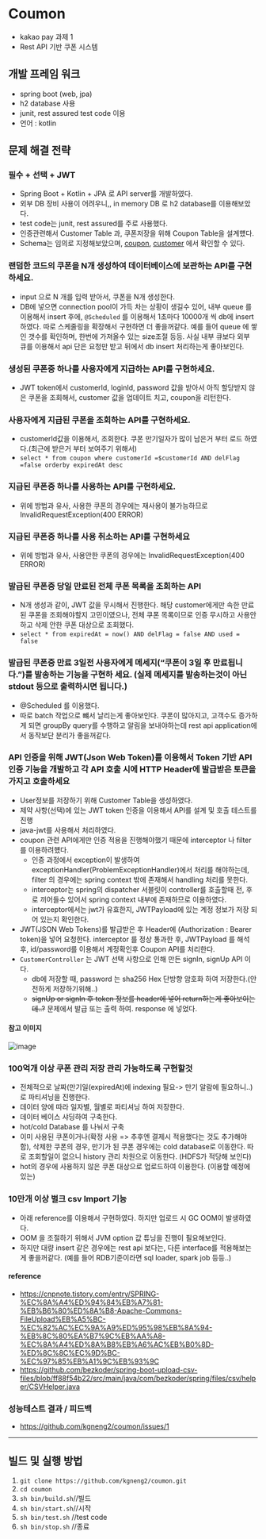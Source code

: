 # Coumon
- kakao pay 과제 1
- Rest API 기반 쿠폰 시스템

## 개발 프레임 워크
- spring boot (web, jpa)
- h2 database 사용
- junit, rest assured test code 이용
- 언어 : kotlin

## 문제 해결 전략
### 필수 + 선택 + JWT
- Spring Boot + Kotlin + JPA 로 API server를 개발하였다.
- 외부 DB 장비 사용이 어려우니,, in memory DB 로 h2 database를 이용해보았다.
- test code는 junit, rest assured를 주로 사용했다.
- 인증관련해서 Customer Table 과, 쿠폰저장을 위해 Coupon Table을 설계헀다.
- Schema는 임의로 지정해보았으며, [coupon](https://github.com/kgneng2/coumon/blob/master/src/main/kotlin/com/kakao/pay/coumon/coupon/Coupon.kt), [customer](https://github.com/kgneng2/coumon/blob/master/src/main/kotlin/com/kakao/pay/coumon/customer/Customer.kt) 에서 확인할 수 있다.


### 랜덤한 코드의 쿠폰을 N개 생성하여 데이터베이스에 보관하는 API를 구현하세요.
- input 으로 N 개를 입력 받아서, 쿠폰을 N개 생성한다.
- DB에 넣으면 connection pool이 가득 차는 상황이 생길수 있어, 내부 queue 를 이용해서 insert 후에, ```@Scheduled``` 를 이용해서 1초마다 10000개 씩 db에 insert하였다. 따로 스케줄링을 확장해서 구현하면 더 좋을꺼같다. 예를 들어 queue 에 쌓인 갯수를 확인하며, 한번에 가져올수 있는 size조절 등등. 사실 내부 큐보다 외부 큐를 이용해서 api 단은 요청만 받고 뒤에서 db insert 처리하는게 좋아보인다.

### 생성된 쿠폰중 하나를 사용자에게 지급하는 API를 구현하세요.
- JWT token에서 customerId, loginId, password 값을 받아서 아직 할당받지 않은 쿠폰을 조회해서, customer 값을 업데이트 치고, coupon을 리턴한다. 

### 사용자에게 지급된 쿠폰을 조회하는 API를 구현하세요.
- customerId값을 이용해서, 조회한다. 쿠폰 만기일자가 많이 남은거 부터 로드 하였다.(최근에 받은거 부터 보여주기 위해서)
- ```select * from coupon where customerId =$customerId AND delFlag =false orderby expiredAt desc```

### 지급된 쿠폰중 하나를 사용하는 API를 구현하세요. 
- 위에 방법과 유사, 사용한 쿠폰의 경우에는 재사용이 불가능하므로 InvalidRequestException(400 ERROR)

### 지급된 쿠폰중 하나를 사용 취소하는 API를 구현하세요
- 위에 방법과 유사, 사용안한 쿠폰의 경우에는 InvalidRequestException(400 ERROR)

### 발급된 쿠폰중 당일 만료된 전체 쿠폰 목록을 조회하는 API
- N개 생성과 같이, JWT 값을 무시해서 진행한다. 해당 customer에게만 속한 만료된 쿠폰을 조회해야할지 고민이였으나,  전체 쿠폰 목록이므로 인증 무시하고 사용안하고 삭제 안한 쿠폰 대상으로 조회했다. 
- ``` select * from expiredAt = now() AND delFlag = false AND used = false ```

### 발급된 쿠폰중 만료 3일전 사용자에게 메세지(“쿠폰이 3일 후 만료됩니다.”)를 발송하는 기능을 구현하 세요. (실제 메세지를 발송하는것이 아닌 stdout 등으로 출력하시면 됩니다.)
- @Scheduled 를 이용했다. 
- 따로 batch 작업으로 뺴서 날리는게 좋아보인다. 쿠폰이 많아지고, 고객수도 증가하게 되면 groupBy query를 수행하고 알림을 보내야하는데 rest api application에서 동작보단 분리가 좋을꺼같다.


### API 인증을 위해 JWT(Json Web Token)를 이용해서 Token 기반 API 인증 기능을 개발하고 각 API 호출 시에 HTTP Header에 발급받은 토큰을 가지고 호출하세요
- User정보를 저장하기 위해 Customer Table을 생성하였다.
- 제약 사항(선택)에 있는 JWT token 인증을 이용해서 API를 설계 및 호출 테스트를 진행
- java-jwt를 사용해서 처리하였다.
- coupon 관련 API에게만 인증 적용을 진행해야했기 때문에 interceptor 나 filter 를 이용하려헀다.
  - 인증 과정에서 exception이 발생하여 exceptionHandler(ProblemExceptionHandler)에서 처리를 해야하는데, filter 의 경우에는 spring context 밖에 존재해서 handling 처리를 못한다.
  - interceptor는 spring의 dispatcher 서블릿이 controller를 호출할때 전, 후로 끼어들수 있어서 spring context 내부에 존재하므로 이용하였다.
  - interceptor에서는 jwt가 유효한지, JWTPayload에 있는 계정 정보가 저장 되어 있는지 확인한다.                                    
- JWT(JSON Web Tokens)를 발급받은 후 Header에 (Authorization : Bearer token)을 넣어 요청한다. interceptor 를 정상 통과한 후, JWTPayload 를 해석 후, id/password를 이용해서 계정확인후 Coupon API를 처리한다.
- ```CustomerController``` 는 JWT 선택 사항으로 인해 만든 signIn, signUp API 이다.
   - db에 저장할 때, password 는 sha256 Hex 단방향 암호화 하여 저장한다.(안전하게 저장하기위해..)
   - ~~signUp or signIn 후 token 정보를 header에 넣어 return하는게 좋아보이는데..?~~ 문제에서 발급 또는 출력 하여. response 에 넣었다.

#### 참고 이미지
![image](https://user-images.githubusercontent.com/7286378/85226188-3e3f4900-b411-11ea-9b7b-5842f2ad7bb4.png)

### 100억개 이상 쿠폰 관리 저장 관리 가능하도록 구현할것
- 전체적으로 날짜(만기일(expiredAt)에 indexing 필요-> 만기 알람에 필요하니..)로 파티셔닝을 진행한다.
- 데이터 양에 따라 일자별, 월별로 파티셔닝 하여 저장한다. 
- 데이터 베이스 샤딩하여 구축한다.
- hot/cold Database 를 나눠서 구축
- 이미 사용된 쿠폰이거나(확정 사용 => 추후엔 결제시 적용했다는 것도 추가해야함), 삭제한 쿠폰의 경우, 만기가 된 쿠폰 경우에는 cold database로 이동한다. 따로 조회할일이 없으니 history 관리 차원으로 이동한다. (HDFS가 적당해 보인다)
- hot의 경우에 사용하지 않은 쿠폰 대상으로 업로드하여 이용한다. (이용할 예정에 있는)



### 10만개 이상 벌크 csv Import 기능
- 아래 reference를 이용해서 구현하였다. 하지만 업로드 시 GC OOM이 발생하였다. 
- OOM 을 조절하기 위해서 JVM option 값 튜닝을 진행이 필요해보인다.
- 하지만 대량 insert 같은 경우에는 rest api 보다는, 다른 interface를 적용해보는게 좋을꺼같다. (예를 들어 RDB기준이라면 sql loader, spark job 등등..) 

#### reference
- https://cnpnote.tistory.com/entry/SPRING-%EC%8A%A4%ED%94%84%EB%A7%81-%EB%B6%80%ED%8A%B8-Apache-Commons-FileUpload%EB%A5%BC-%EC%82%AC%EC%9A%A9%ED%95%98%EB%8A%94-%EB%8C%80%EA%B7%9C%EB%AA%A8-%EC%8A%A4%ED%8A%B8%EB%A6%AC%EB%B0%8D-%ED%8C%8C%EC%9D%BC-%EC%97%85%EB%A1%9C%EB%93%9C
- https://github.com/bezkoder/spring-boot-upload-csv-files/blob/ff88f54b22/src/main/java/com/bezkoder/spring/files/csv/helper/CSVHelper.java


### 성능테스트 결과 / 피드백
- https://github.com/kgneng2/coumon/issues/1



------

## 빌드 및 실행 방법
1. ```git clone https://github.com/kgneng2/coumon.git ```
2. ```cd coumon```
3. ```sh bin/build.sh```//빌드
4. ```sh bin/start.sh```//시작
5. ```sh bin/test.sh``` //test code
6. ```sh bin/stop.sh``` //종료 
